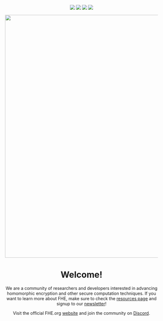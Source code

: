 <p align="center">
<a href="https://fhe.org"><img src="https://img.shields.io/badge/Visit-Website-%231231EA"></a>
<a href="https://discord.fhe.org"><img src="https://img.shields.io/badge/Join-Discord%20server-%237289da"></a>
<a href="https://twitter.com/fhe_org"><img src="https://img.shields.io/badge/Follow-on%20Twitter-%2300acee"></a>
<a href="https://www.meetup.com/fhe-org"><img src="https://img.shields.io/badge/Register-on%20Meetup-%23e51937"></a>
</p>

<p align="center">
<img width="800" src="https://user-images.githubusercontent.com/5758427/180978488-db825482-5a58-4c7c-9589-c494a6f0be04.png"> 
</p>

<h1 align="center">Welcome!</h1>
  
<p align="center">
We are a community of researchers and developers interested in advancing homomorphic encryption and other secure computation techniques. If you want to learn more about FHE, make sure to check the <a href="https://github.com/FHE-org/fhe-org/blob/main/resources.md">resources page</a> and signup to our <a href="https://fheorg.substack.com/" target="_blank">newsletter</a>!
</p>

<p align="center">
Visit the official FHE.org <a href="https://fhe.org">website</a> and join the community on <a href="https://discord.gg/fvZ48443zD" target="_blank">Discord</a>.
</p>
